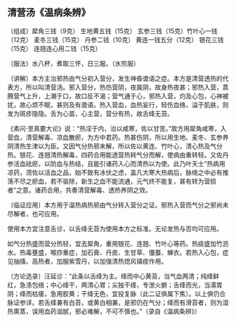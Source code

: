## 清营汤《温病条辨》

〔组成〕犀角三钱（9克） 生地黄五钱（15克） 玄参三钱（15克）竹叶心一钱（12克） 麦冬三钱（15克） 丹参二钱（10克） 黄连一钱五分（12克） 银花三钱（15克） 连翘连心用二钱（15克）

〔服法〕水八杯，煮取三怀，日三服。（水煎服）

〔讲解〕本方主治邪热由气分初入营分，发生神昏谵语之症。本方是清营透热的代表方，所以叫清营汤。邪入营分，热伤营阴，夜属阴，故身热夜甚；邪热入营，蒸腾营气上升，上潮于口，故口反不渴；营气通于心，邪热入营，灼及心包，心神被扰，故心烦不眠，甚则及有谵语。热入营血，血热妄行，轻伤血络，溢于肌肤，则发为斑疹隐隐。舌为心苗，心主营，营分有热，故舌绛无苔。

《素问·至真要大论》说：“热淫于内，治以咸寒，佐以甘苦。”故方用犀角咸寒，入营血，清营解毒、凉血散瘀，为方中君药。热甚伤阴，所以用生地、麦冬、玄参养阴清热生津以为臣。又因气分热邪未解，所以佐以黄连、竹叶心，清心热及气分热。银花、连翘清热解毒，四药合用能透营热转气分而解，使病由重转轻。又佐丹参活血祛瘀，以防血与热结，且能引诸药入心而清热以为使。此乃叶天士“热病用凉药，须佐以活血之品，始不致有冰伏之虑，盖凡大寒大热病后，脉络之中必有推荡不尽之瘀血，若不驱除，新生之血不能流通，元气终不能复，甚有转为营损者”之意。诸药合用，共奏清营解毒、透热养阴之效。

〔临证应用〕本方用于温热病热邪由气分转入营分之证。邪热入营而气分之邪尚未尽解者，也可应用。

使用本方宜注意舌诊，以舌绛无苔为使用本方之标准。无论发热与否均可应用。

如气分热盛而营分热轻，宜去犀角，重用银花、连翘、竹叶心等药。热痰盛加竹沥水。热毒壅盛，喉痧重症，加石膏、丹皮、生甘草、僵蚕、蝉衣。若热入心包，症见抽搐、高热者，加服紫雪丹，以加强清热熄风镇痉作用。

〔方论选录〕汪延诊：“此条以舌绛为主。绛而中心黄苔，当气血两清；纯绛鲜红，急涤包络；中心绛干，两清心胃；尖独干绛，专泄火腑；舌绛而光，当濡胃阴；绛而枯痿，急用胶黄；干绛无色，宜投复脉（此二证俱属下焦）。以上俱仍合脉证参详。若舌绛兼有白苔，或黄白相兼，是邪仍在气分；绛而有滑苔者，则为湿热熏蒸，误用血药滋腻，邪必难解，不可不慎也。”（录自《温病条辨》）
